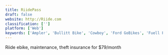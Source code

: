 ```yaml
---
title: RiidePass
draft: false 
website: http://Riide.com
classification: ['']
platform: ['Web']
keywords: ['Ampler', 'Bullitt Bike', 'Cowboy', 'Ford GoBikes', 'Fuell Fluid', 'Hardcore Mini Bikes', 'Karmic Bikes', 'Lightning LS-218 Superbike', 'MATE X', 'MTB Database', 'ONE Motor', 'Onyx Electric Motorbikes', 'Pedal Forward', 'PodRide', 'RadMini', 'Scrambler S', 'Storm Electric Bike', 'Taga', 'The Electron Wheel', 'Zero SRF Electric Motorbike']
---
```

Riide ebike, maintenance, theft insurance for $79/month